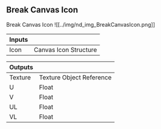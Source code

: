 ## Break Canvas Icon
Break Canvas Icon
![[../img/nd_img_BreakCanvasIcon.png]]

|Inputs||
|--|--|
| Icon | Canvas Icon Structure |

|Outputs||
|--|--|
| Texture | Texture Object Reference |
| U | Float |
| V | Float |
| UL | Float |
| VL | Float |
